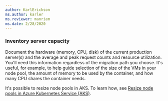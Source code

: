 ```yaml
---
author: KarlErickson
ms.author: karler
ms.reviewer: manriem
ms.date: 2/28/2020
---
```


### Inventory server capacity

Document the hardware (memory, CPU, disk) of the current production server(s) and the average and peak request counts and resource utilization. You'll need this information regardless of the migration path you choose. It's useful, for example, to help guide selection of the size of the VMs in your node pool, the amount of memory to be used by the container, and how many CPU shares the container needs.

It's possible to resize node pools in AKS. To learn how, see [Resize node pools in Azure Kubernetes Service (AKS)](/azure/aks/resize-node-pool).
